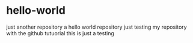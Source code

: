 # hello-world
just another repository a hello world repository
just testing my repository 
with the github tutuorial
this is just a testing
